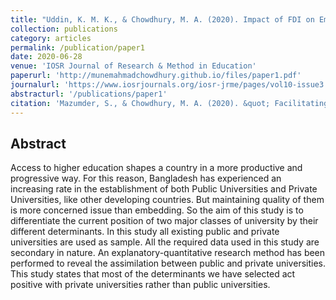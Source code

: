 ```yaml
---
title: "Uddin, K. M. K., & Chowdhury, M. A. (2020). Impact of FDI on Employment Level in Bangladesh: A VECM Approach. <i>International Journal of Applied Economics, Finance and Accounting</i>, 8(1), 30-37."
collection: publications
category: articles
permalink: /publication/paper1
date: 2020-06-28
venue: 'IOSR Journal of Research & Method in Education'
paperurl: 'http://munemahmadchowdhury.github.io/files/paper1.pdf'
journalurl: 'https://www.iosrjournals.org/iosr-jrme/pages/vol10-issue3.Series-6.html'  
abstracturl: '/publications/paper1'              
citation: 'Mazumder, S., & Chowdhury, M. A. (2020). &quot; Facilitating higher education: differential status of public and private universities in Bangladesh.&quot; <i>IOSR Journal of Research & Method in Education</i>. 10(3), 14-23.'
---
```


## Abstract

Access to higher education shapes a country in a more productive and progressive way. For this reason, Bangladesh has experienced an increasing rate in the establishment of both Public Universities and Private Universities, like other developing countries. But maintaining quality of them is more concerned issue than embedding. So the aim of this study is to differentiate the current position of two major classes of university by their different determinants. In this study all existing public and private universities are used as sample. All the required data used in this study are secondary in nature. An explanatory-quantitative research method has been performed to reveal the assimilation between public and private universities. This study states that most of the determinants we have selected act positive with private universities rather than public universities. 
